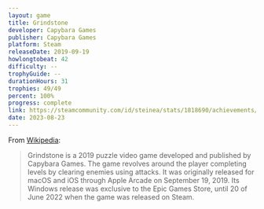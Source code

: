 ```yaml
---
layout: game
title: Grindstone
developer: Capybara Games
publisher: Capybara Games
platform: Steam
releaseDate: 2019-09-19
howlongtobeat: 42
difficulty: --
trophyGuide: --
durationHours: 31
trophies: 49/49
percent: 100%
progress: complete
link: https://steamcommunity.com/id/steinea/stats/1818690/achievements/
date: 2023-08-23
---
```


From [Wikipedia](https://en.wikipedia.org/wiki/Grindstone_(video_game)):

> Grindstone is a 2019 puzzle video game developed and published by Capybara Games. The game revolves around the player completing levels by clearing enemies using attacks. It was originally released for macOS and iOS through Apple Arcade on September 19, 2019. Its Windows release was exclusive to the Epic Games Store, until 20 of June 2022 when the game was released on Steam.
